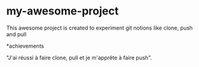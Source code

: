 # my-awesome-project

This awesome project is created to experiment git notions like clone, push and pull

\*achievements

"J'ai réussi à faire clone, pull et je m'apprête à faire push".
